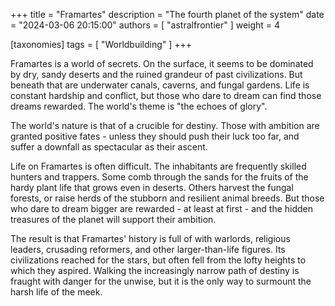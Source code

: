 +++
title = "Framartes"
description = "The fourth planet of the system"
date = "2024-03-06 20:15:00"
authors = [ "astralfrontier" ]
weight = 4

[taxonomies]
tags = [ "Worldbuilding" ]
+++

Framartes is a world of secrets. On the surface, it seems to be dominated by dry, sandy deserts and the ruined grandeur of past civilizations. But beneath that are underwater canals, caverns, and fungal gardens. Life is constant hardship and conflict, but those who dare to dream can find those dreams rewarded. The world's theme is "the echoes of glory".

<!-- more -->

The world's nature is that of a crucible for destiny. Those with ambition are granted positive fates - unless they should push their luck too far, and suffer a downfall as spectacular as their ascent.

Life on Framartes is often difficult. The inhabitants are frequently skilled hunters and trappers. Some comb through the sands for the fruits of the hardy plant life that grows even in deserts. Others harvest the fungal forests, or raise herds of the stubborn and resilient animal breeds. But those who dare to dream bigger are rewarded - at least at first - and the hidden treasures of the planet will support their ambition.

The result is that Framartes' history is full of with warlords, religious leaders, crusading reformers, and other larger-than-life figures. Its civilizations reached for the stars, but often fell from the lofty heights to which they aspired. Walking the increasingly narrow path of destiny is fraught with danger for the unwise, but it is the only way to surmount the harsh life of the meek.
